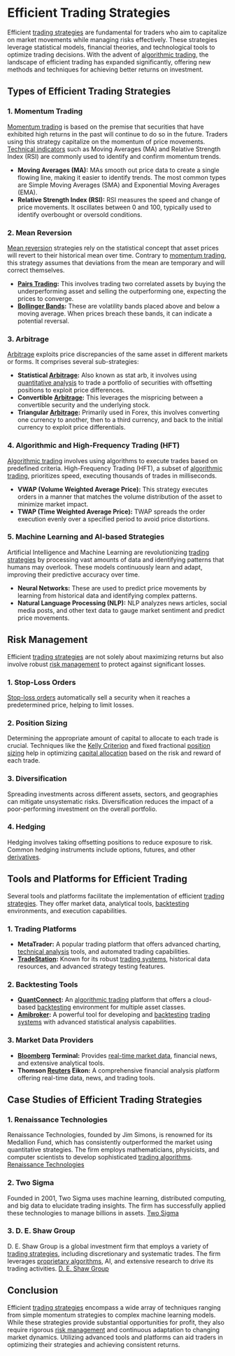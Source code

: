 # Efficient Trading Strategies

Efficient [trading strategies](../t/trading_strategies.md) are fundamental for traders who aim to capitalize on market movements while managing risks effectively. These strategies leverage statistical models, financial theories, and technological tools to optimize trading decisions. With the advent of [algorithmic trading](../a/algorithmic_trading.md), the landscape of efficient trading has expanded significantly, offering new methods and techniques for achieving better returns on investment.

## Types of Efficient Trading Strategies

### 1. **Momentum Trading**

[Momentum trading](../m/momentum_trading.md) is based on the premise that securities that have exhibited high returns in the past will continue to do so in the future. Traders using this strategy capitalize on the momentum of price movements. [Technical indicators](../t/technical_indicators.md) such as Moving Averages (MA) and Relative Strength Index (RSI) are commonly used to identify and confirm momentum trends.

- **Moving Averages (MA):** MAs smooth out price data to create a single flowing line, making it easier to identify trends. The most common types are Simple Moving Averages (SMA) and Exponential Moving Averages (EMA).
- **Relative Strength Index (RSI):** RSI measures the speed and change of price movements. It oscillates between 0 and 100, typically used to identify overbought or oversold conditions.

### 2. **Mean Reversion**

[Mean reversion](../m/mean_reversion.md) strategies rely on the statistical concept that asset prices will revert to their historical mean over time. Contrary to [momentum trading](../m/momentum_trading.md), this strategy assumes that deviations from the mean are temporary and will correct themselves.

- **[Pairs Trading](../p/pairs_trading.md):** This involves trading two correlated assets by buying the underperforming asset and selling the outperforming one, expecting the prices to converge.
- **[Bollinger Bands](../b/bollinger_bands.md):** These are volatility bands placed above and below a moving average. When prices breach these bands, it can indicate a potential reversal.

### 3. **Arbitrage**

[Arbitrage](../a/arbitrage.md) exploits price discrepancies of the same asset in different markets or forms. It comprises several sub-strategies:

- **Statistical [Arbitrage](../a/arbitrage.md):** Also known as stat arb, it involves using [quantitative analysis](../q/quantitative_analysis.md) to trade a portfolio of securities with offsetting positions to exploit price differences.
- **Convertible [Arbitrage](../a/arbitrage.md):** This leverages the mispricing between a convertible security and the underlying stock.
- **Triangular [Arbitrage](../a/arbitrage.md):** Primarily used in Forex, this involves converting one currency to another, then to a third currency, and back to the initial currency to exploit price differentials.

### 4. **Algorithmic and High-Frequency Trading (HFT)**

[Algorithmic trading](../a/algorithmic_trading.md) involves using algorithms to execute trades based on predefined criteria. High-Frequency Trading (HFT), a subset of [algorithmic trading](../a/algorithmic_trading.md), prioritizes speed, executing thousands of trades in milliseconds.

- **VWAP (Volume Weighted Average Price):** This strategy executes orders in a manner that matches the volume distribution of the asset to minimize market impact.
- **TWAP (Time Weighted Average Price):** TWAP spreads the order execution evenly over a specified period to avoid price distortions.

### 5. **Machine Learning and AI-based Strategies**

Artificial Intelligence and Machine Learning are revolutionizing [trading strategies](../t/trading_strategies.md) by processing vast amounts of data and identifying patterns that humans may overlook. These models continuously learn and adapt, improving their predictive accuracy over time.

- **Neural Networks:** These are used to predict price movements by learning from historical data and identifying complex patterns.
- **Natural Language Processing (NLP):** NLP analyzes news articles, social media posts, and other text data to gauge market sentiment and predict price movements.

## Risk Management

Efficient [trading strategies](../t/trading_strategies.md) are not solely about maximizing returns but also involve robust [risk management](../r/risk_management.md) to protect against significant losses.

### 1. **Stop-Loss Orders**

[Stop-loss orders](../s/stop-loss_orders.md) automatically sell a security when it reaches a predetermined price, helping to limit losses.

### 2. **Position Sizing**

Determining the appropriate amount of capital to allocate to each trade is crucial. Techniques like the [Kelly Criterion](../k/kelly_criterion.md) and fixed fractional [position sizing](../p/position_sizing.md) help in optimizing [capital allocation](../c/capital_allocation.md) based on the risk and reward of each trade.

### 3. **Diversification**

Spreading investments across different assets, sectors, and geographies can mitigate unsystematic risks. Diversification reduces the impact of a poor-performing investment on the overall portfolio.

### 4. **Hedging**

Hedging involves taking offsetting positions to reduce exposure to risk. Common hedging instruments include options, futures, and other [derivatives](../d/derivatives.md).

## Tools and Platforms for Efficient Trading

Several tools and platforms facilitate the implementation of efficient [trading strategies](../t/trading_strategies.md). They offer market data, analytical tools, [backtesting](../b/backtesting.md) environments, and execution capabilities.

### 1. **Trading Platforms**

- **MetaTrader:** A popular trading platform that offers advanced charting, [technical analysis](../t/technical_analysis.md) tools, and automated trading capabilities.
- **[TradeStation](../t/tradestation.md):** Known for its robust [trading systems](../t/trading_systems.md), historical data resources, and advanced strategy testing features.

### 2. **Backtesting Tools**

- **[QuantConnect](../q/quantconnect.md):** An [algorithmic trading](../a/algorithmic_trading.md) platform that offers a cloud-based [backtesting](../b/backtesting.md) environment for multiple asset classes.
- **[Amibroker](../a/amibroker.md):** A powerful tool for developing and [backtesting](../b/backtesting.md) [trading systems](../t/trading_systems.md) with advanced statistical analysis capabilities.

### 3. **Market Data Providers**

- **[Bloomberg](../b/bloomberg.md) Terminal:** Provides [real-time market data](../r/real-time_market_data.md), financial news, and extensive analytical tools.
- **Thomson [Reuters](../r/reuters.md) Eikon:** A comprehensive financial analysis platform offering real-time data, news, and trading tools.

## Case Studies of Efficient Trading Strategies

### 1. **Renaissance Technologies**

Renaissance Technologies, founded by Jim Simons, is renowned for its Medallion Fund, which has consistently outperformed the market using quantitative strategies. The firm employs mathematicians, physicists, and computer scientists to develop sophisticated [trading algorithms](../t/trading_algorithms.md). [Renaissance Technologies](https://www.rentec.com)

### 2. **Two Sigma**

Founded in 2001, Two Sigma uses machine learning, distributed computing, and big data to elucidate trading insights. The firm has successfully applied these technologies to manage billions in assets. [Two Sigma](https://www.twosigma.com)

### 3. **D. E. Shaw Group**

D. E. Shaw Group is a global investment firm that employs a variety of [trading strategies](../t/trading_strategies.md), including discretionary and systematic trades. The firm leverages [proprietary algorithms](../p/proprietary_algorithms.md), AI, and extensive research to drive its trading activities. [D. E. Shaw Group](https://www.deshaw.com)

## Conclusion

Efficient [trading strategies](../t/trading_strategies.md) encompass a wide array of techniques ranging from simple momentum strategies to complex machine learning models. While these strategies provide substantial opportunities for profit, they also require rigorous [risk management](../r/risk_management.md) and continuous adaptation to changing market dynamics. Utilizing advanced tools and platforms can aid traders in optimizing their strategies and achieving consistent returns.